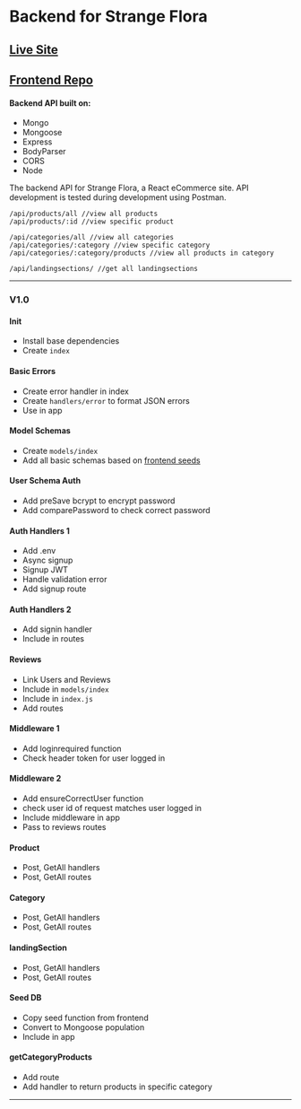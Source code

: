 # Backend for Strange Flora

## [Live Site](https://strange-flora.herokuapp.com/)

## [Frontend Repo](https://github.com/startinmerc/strange-flora)

#### Backend API built on:

* Mongo
* Mongoose
* Express
* BodyParser
* CORS
* Node

The backend API for Strange Flora, a React eCommerce site.
API development is tested during development using Postman.

```
/api/products/all //view all products
/api/products/:id //view specific product

/api/categories/all //view all categories
/api/categories/:category //view specific category
/api/categories/:category/products //view all products in category

/api/landingsections/ //get all landingsections
```

---

### V1.0

#### Init
* Install base dependencies
* Create `index`

#### Basic Errors
* Create error handler in index
* Create `handlers/error` to format JSON errors
* Use in app

#### Model Schemas
* Create `models/index`
* Add all basic schemas based on [frontend seeds](https://github.com/startinmerc/strange-flora/blob/master/src/seeds.js)

#### User Schema Auth
* Add preSave bcrypt to encrypt password
* Add comparePassword to check correct password

#### Auth Handlers 1
* Add .env
* Async signup
* Signup JWT
* Handle validation error
* Add signup route

#### Auth Handlers 2
* Add signin handler
* Include in routes

#### Reviews
* Link Users and Reviews
* Include in `models/index`
* Include in `index.js`
* Add routes

#### Middleware 1
* Add loginrequired function
* Check header token for user logged in

#### Middleware 2
* Add ensureCorrectUser function
* check user id of request matches user logged in
* Include middleware in app
* Pass to reviews routes

#### Product
* Post, GetAll handlers
* Post, GetAll routes

#### Category
* Post, GetAll handlers
* Post, GetAll routes

#### landingSection
* Post, GetAll handlers
* Post, GetAll routes

#### Seed DB
* Copy seed function from frontend
* Convert to Mongoose population
* Include in app

#### getCategoryProducts
* Add route
* Add handler to return products in specific category

---
